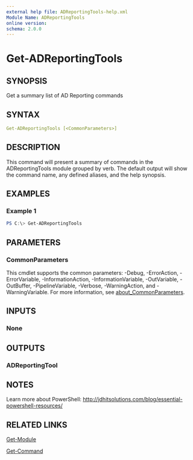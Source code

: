 ```yaml
---
external help file: ADReportingTools-help.xml
Module Name: ADReportingTools
online version:
schema: 2.0.0
---
```


# Get-ADReportingTools

## SYNOPSIS

Get a summary list of AD Reporting commands

## SYNTAX

```yaml
Get-ADReportingTools [<CommonParameters>]
```

## DESCRIPTION

This command will present a summary of commands in the ADReportingTools module grouped by verb. The default output will show the command name, any defined aliases, and the help synopsis.

## EXAMPLES

### Example 1

```powershell
PS C:\> Get-ADReportingTools
```

## PARAMETERS

### CommonParameters

This cmdlet supports the common parameters: -Debug, -ErrorAction, -ErrorVariable, -InformationAction, -InformationVariable, -OutVariable, -OutBuffer, -PipelineVariable, -Verbose, -WarningAction, and -WarningVariable. For more information, see [about_CommonParameters](http://go.microsoft.com/fwlink/?LinkID=113216).

## INPUTS

### None

## OUTPUTS

### ADReportingTool

## NOTES

Learn more about PowerShell:
http://jdhitsolutions.com/blog/essential-powershell-resources/

## RELATED LINKS

[Get-Module]()

[Get-Command]()
